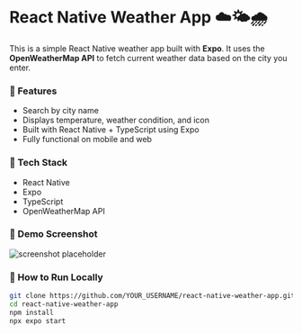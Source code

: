 # React Native Weather App ☁️🌤️🌧️

This is a simple React Native weather app built with **Expo**. It uses the **OpenWeatherMap API** to fetch current weather data based on the city you enter.

### 🚀 Features

- Search by city name
- Displays temperature, weather condition, and icon
- Built with React Native + TypeScript using Expo
- Fully functional on mobile and web

### 🔧 Tech Stack

- React Native
- Expo
- TypeScript
- OpenWeatherMap API

### 📸 Demo Screenshot

![screenshot placeholder](https://via.placeholder.com/400x300.png?text=Weather+App)

### 🔑 How to Run Locally

```bash
git clone https://github.com/YOUR_USERNAME/react-native-weather-app.git
cd react-native-weather-app
npm install
npx expo start
